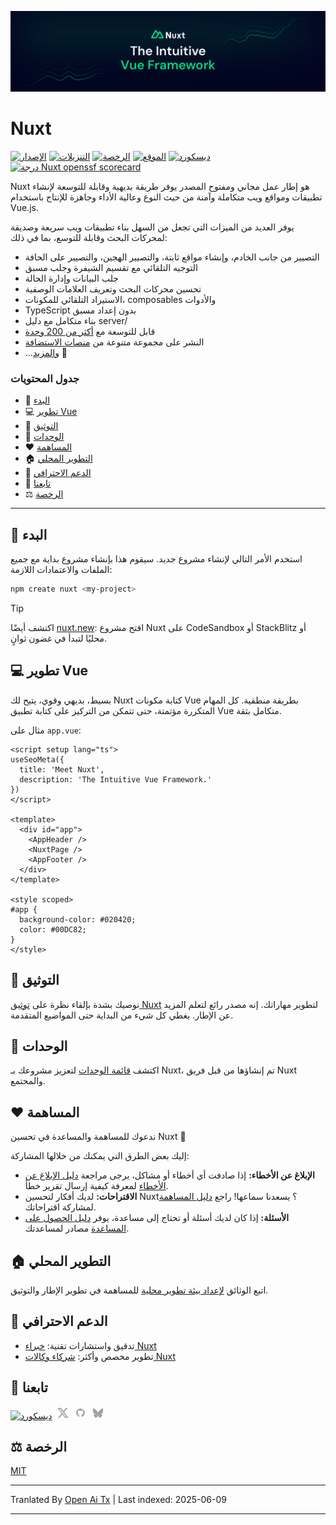 [![شعار Nuxt](https://raw.githubusercontent.com/nuxt/nuxt/main/.github/assets/banner.svg)](https://nuxt.com)

# Nuxt

<p>
  <a href="https://www.npmjs.com/package/nuxt"><img src="https://img.shields.io/npm/v/nuxt.svg?style=flat&colorA=18181B&colorB=28CF8D" alt="الإصدار"></a>
  <a href="https://www.npmjs.com/package/nuxt"><img src="https://img.shields.io/npm/dm/nuxt.svg?style=flat&colorA=18181B&colorB=28CF8D" alt="التنزيلات"></a>
  <a href="https://github.com/nuxt/nuxt/tree/main/LICENSE"><img src="https://img.shields.io/github/license/nuxt/nuxt.svg?style=flat&colorA=18181B&colorB=28CF8D" alt="الرخصة"></a>
  <a href="https://nuxt.com"><img src="https://img.shields.io/badge/Nuxt%20Docs-18181B?logo=nuxt" alt="الموقع"></a>
  <a href="https://chat.nuxt.dev"><img src="https://img.shields.io/badge/Nuxt%20Discord-18181B?logo=discord" alt="ديسكورد"></a>
  <a href="https://securityscorecards.dev/"><img src="https://api.securityscorecards.dev/projects/github.com/nuxt/nuxt/badge" alt="درجة Nuxt openssf scorecard"></a>
</p>

Nuxt هو إطار عمل مجاني ومفتوح المصدر يوفر طريقة بديهية وقابلة للتوسعة لإنشاء تطبيقات ومواقع ويب متكاملة وآمنة من حيث النوع وعالية الأداء وجاهزة للإنتاج باستخدام Vue.js.

يوفر العديد من الميزات التي تجعل من السهل بناء تطبيقات ويب سريعة وصديقة لمحركات البحث وقابلة للتوسع، بما في ذلك:
- التصيير من جانب الخادم، وإنشاء مواقع ثابتة، والتصيير الهجين، والتصيير على الحافة
- التوجيه التلقائي مع تقسيم الشيفرة وجلب مسبق
- جلب البيانات وإدارة الحالة
- تحسين محركات البحث وتعريف العلامات الوصفية
- الاستيراد التلقائي للمكونات، composables والأدوات
- TypeScript بدون إعداد مسبق
- بناء متكامل مع دليل server/
- قابل للتوسعة مع [أكثر من 200 وحدة](https://nuxt.com/modules)
- النشر على مجموعة متنوعة من [منصات الاستضافة](https://nuxt.com/deploy)
- ...[والمزيد](https://nuxt.com) 🚀

### جدول المحتويات

- 🚀 [البدء](#getting-started)
- 💻 [تطوير Vue](#vue-development)
- 📖 [التوثيق](#documentation)
- 🧩 [الوحدات](#modules)
- ❤️  [المساهمة](#contribute)
- 🏠 [التطوير المحلي](#local-development)
- 🛟 [الدعم الاحترافي](#professional-support)
- 🔗 [تابعنا](#follow-us)
- ⚖️ [الرخصة](#license)

---

## <a name="getting-started">🚀 البدء</a>

استخدم الأمر التالي لإنشاء مشروع جديد. سيقوم هذا بإنشاء مشروع بداية مع جميع الملفات والاعتمادات اللازمة:

```bash
npm create nuxt <my-project>
```

> [!TIP]
> اكتشف أيضًا [nuxt.new](https://nuxt.new): افتح مشروع Nuxt على CodeSandbox أو StackBlitz أو محليًا لتبدأ في غضون ثوانٍ.

## <a name="vue-development">💻 تطوير Vue</a>

بسيط، بديهي وقوي، يتيح لك Nuxt كتابة مكونات Vue بطريقة منطقية. كل المهام المتكررة مؤتمتة، حتى تتمكن من التركيز على كتابة تطبيق Vue متكامل بثقة.

مثال على `app.vue`:

```vue
<script setup lang="ts">
useSeoMeta({
  title: 'Meet Nuxt',
  description: 'The Intuitive Vue Framework.'
})
</script>

<template>
  <div id="app">
    <AppHeader />
    <NuxtPage />
    <AppFooter />
  </div>
</template>

<style scoped>
#app {
  background-color: #020420;
  color: #00DC82;
}
</style>
```

## <a name="documentation">📖 التوثيق</a>

نوصيك بشدة بإلقاء نظرة على [توثيق Nuxt](https://nuxt.com/docs) لتطوير مهاراتك. إنه مصدر رائع لتعلم المزيد عن الإطار. يغطي كل شيء من البداية حتى المواضيع المتقدمة.

## <a name="modules">🧩 الوحدات</a>

اكتشف [قائمة الوحدات](https://nuxt.com/modules) لتعزيز مشروعك بـ Nuxt، تم إنشاؤها من قبل فريق Nuxt والمجتمع.

## <a name="contribute">❤️ المساهمة</a>

ندعوك للمساهمة والمساعدة في تحسين Nuxt 💚

إليك بعض الطرق التي يمكنك من خلالها المشاركة:
- **الإبلاغ عن الأخطاء:** إذا صادفت أي أخطاء أو مشاكل، يرجى مراجعة [دليل الإبلاغ عن الأخطاء](https://nuxt.com/docs/community/reporting-bugs) لمعرفة كيفية إرسال تقرير خطأ.
- **الاقتراحات:** لديك أفكار لتحسين Nuxt؟ يسعدنا سماعها! راجع [دليل المساهمة](https://nuxt.com/docs/community/contribution) لمشاركة اقتراحاتك.
- **الأسئلة:** إذا كان لديك أسئلة أو تحتاج إلى مساعدة، يوفر [دليل الحصول على المساعدة](https://nuxt.com/docs/community/getting-help) مصادر لمساعدتك.

## <a name="local-development">🏠 التطوير المحلي</a>

اتبع الوثائق [لإعداد بيئة تطوير محلية](https://nuxt.com/docs/community/framework-contribution#setup) للمساهمة في تطوير الإطار والتوثيق.

## <a name="professional-support">🛟 الدعم الاحترافي</a>

- تدقيق واستشارات تقنية: [خبراء Nuxt](https://nuxt.com/enterprise/support)
- تطوير مخصص وأكثر: [شركاء وكالات Nuxt](https://nuxt.com/enterprise/agencies)

## <a name="follow-us">🔗 تابعنا</a>

<p valign="center">
  <a href="https://go.nuxt.com/discord"><img width="20px" src="https://raw.githubusercontent.com/nuxt/nuxt/main/.github/assets/discord.svg" alt="ديسكورد"></a>&nbsp;&nbsp;<a href="https://go.nuxt.com/x"><img width="20px" src="https://raw.githubusercontent.com/nuxt/nuxt/main/.github/assets/twitter.svg" alt="تويتر"></a>&nbsp;&nbsp;<a href="https://go.nuxt.com/github"><img width="20px" src="https://raw.githubusercontent.com/nuxt/nuxt/main/.github/assets/github.svg" alt="جيت هب"></a>&nbsp;&nbsp;<a href="https://go.nuxt.com/bluesky"><img width="20px" src="https://raw.githubusercontent.com/nuxt/nuxt/main/.github/assets/bluesky.svg" alt="بلوسكاي"></a>
</p>

## <a name="license">⚖️ الرخصة</a>

[MIT](https://github.com/nuxt/nuxt/tree/main/LICENSE)



---


Tranlated By [Open Ai Tx](https://github.com/OpenAiTx/OpenAiTx) | Last indexed: 2025-06-09


---